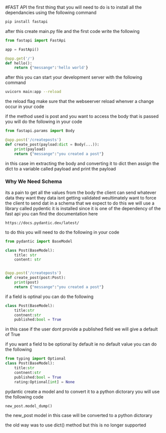 #FAST API 
the first thing that you will need to do is to install all the dependancies using the following command
```sh
pip install fastapi
```
after this create main.py file and the first code write the following 
```py
from fastapi import FastApi

app = FastApi()

@app.get('/')
def hello():
    return {"messange":'hello world'}

```
after this you can start your development server with the following command 
```sh
uvicorn main:app --reload
```
the reload flag make sure that the webseerver reload whenver 
a change occur in your code

if the method used is post and you want to access the body that is passed  you will do the following in your code

```py
from fastapi.params import Body

@app.post('/createposts')
def create_post(payload:dict = Body(...)):
    print(payload)
    return {"messange":"you created a post"}
```
in this case im extracting the body and converting it to dict 
then assign the dict to a variable called payload and print 
the payload

### Why We Need Schema

its a pain to get all the values from the body 
the client can send whatever data they want 
they data isnt getting validated 
weultimately want to force the client to send dat in a schema
that we expect 
to do this we will use a library called pydentic 
it is installed since it is one of the dependency of the 
fast api 
you can find the documentation here 
```url
https://docs.pydantic.dev/latest/

```
to do this you will need to do the following in your code
```py
from pydantic import BaseModel

class Post(BaseModel):
    title: str
    content: str


@app.post('/createposts')
def create_post(post:Post):
    print(post)
    return {"messange":"you created a post"}

```
if a field is optinal you can do the following 
```py
class Post(BaseModel):
    title:str
    contnent:str 
    published:bool = True

```
in this case if the user dont provide a published field we will give a default of True

if you want a field to be optional by default ie no default value you can do the following 

```py
from typing import Optional
class Post(BaseModel):
    title:str
    contnent:str 
    published:bool = True
    rating:Optional[int] = None


```
pydantic create a model and to convert it to a python 
dictorary you will use the following code
```py
new_post.model_dump()

```
the new_post model in this case will be converted to a python 
dictorary 

the old way was to use dict() method but this is no longer supported 
